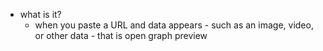   * what is it?
    * when you paste a URL and data appears - such as an image, video, or other data - that is open graph preview
